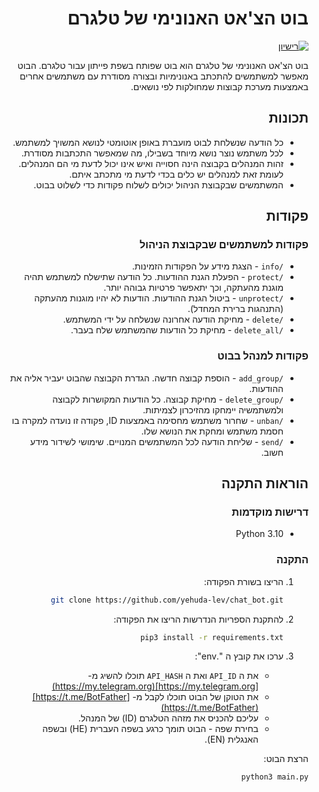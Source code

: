 <div dir="rtl">

# בוט הצ'אט האנונימי של טלגרם

[![רישיון](https://img.shields.io/badge/רישיון-MIT-blue.svg)](https://github.com/yehuda-lev/chat_bot/blob/main/LICENSE)

בוט הצ'אט האנונימי של טלגרם הוא בוט שפותח בשפת פייתון עבור טלגרם. הבוט מאפשר למשתמשים להתכתב באנונימיות ובצורה מסודרת עם משתמשים אחרים באמצעות מערכת קבוצות שמחולקות לפי נושאים.

## תכונות

- כל הודעה שנשלחת לבוט מועברת באופן אוטומטי לנושא המשויך למשתמש.
- לכל משתמש נוצר נושא מיוחד בשבילו, מה שמאפשר התכתבות מסודרת.
- זהות המנהלים בקבוצה הינה חסוייה ואיש אינו יכול לדעת מי הם המנהלים.
  לעומת זאת למנהלים יש כלים בכדי לדעת מי מתכתב איתם.
- המשתמשים שבקבוצת הניהול יכולים לשלוח פקודות כדי לשלוט בבוט.

## פקודות

### פקודות למשתמשים שבקבוצת הניהול

- `/info` - הצגת מידע על הפקודות הזמינות.
- `/protect` - הפעלת הגנת ההודעות. כל הודעה שתישלח למשתמש תהיה מוגנת מהעתקה, וכך יתאפשר פרטיות גבוהה יותר.
- `/unprotect` - ביטול הגנת ההודעות. הודעות לא יהיו מוגנות מהעתקה (התנהגות ברירת המחדל).
- `/delete` - מחיקת הודעה אחרונה שנשלחה על ידי המשתמש.
- `/delete_all` - מחיקת כל הודעות שהמשתמש שלח בעבר.

### פקודות למנהל בבוט

- `/add_group` - הוספת קבוצה חדשה. הגדרת הקבוצה שהבוט יעביר אליה את ההודעות.
- `/delete_group` - מחיקת קבוצה. כל הודעות המקושרות לקבוצה ולמשתמשיה יימחקו מהזיכרון לצמיתות.
- `/unban` - שחרור משתמש מחסימה באמצעות ID, פקודה זו נועדה למקרה בו חסמת משתמש ומחקת את הנושא שלו.
- `/send` - שליחת הודעה לכל המשתמשים המנויים. שימושי לשידור מידע חשוב.

## הוראות התקנה


### דרישות מוקדמות

- Python 3.10

### התקנה


1. הריצו בשורת הפקודה:

   ```bash
   git clone https://github.com/yehuda-lev/chat_bot.git
   
2. להתקנת הספריות הנדרשות הריצו את הפקודה:

   ```bash
   pip3 install -r requirements.txt
   
3. ערכו את קובץ ה ".env":

   - את ה `API_ID` ואת ה `API_HASH` תוכלו להשיג מ- [https://my.telegram.org](https://my.telegram.org)
   - את הטוקן של הבוט תוכלו לקבל מ- [https://t.me/BotFather](https://t.me/BotFather)
   - עליכם להכניס את מזהה הטלגרם (ID) של המנהל.
   - בחירת שפה - הבוט תומך כרגע בשפה העברית (HE) ובשפה האנגלית (EN).

הרצת הבוט:

   ```bash
   python3 main.py

